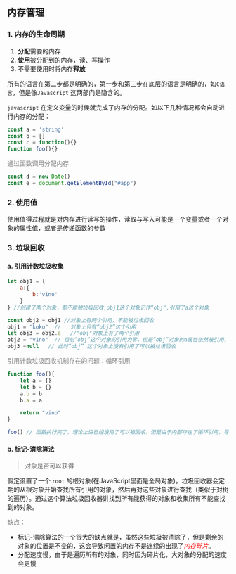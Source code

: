 ## 内存管理

### 1. 内存的生命周期

1. **分配**需要的内存
2. **使用**被分配到的内存，读、写操作
3. 不需要使用时将内存**释放**

所有的语言在第二步都是明确的，第一步和第三步在底层的语言是明确的，如`C语言`，但是像`Javascript`  这两部门是隐含的。

`javascript`  在定义变量的时候就完成了内存的分配。如以下几种情况都会自动进行内存的分配：

```javascript
const a = 'string'
const b = []
const c = function(){}
function foo(){}
```
<p style="color:gray;">通过函数调用分配内存</p>

```javascript
const d = new Date()
const e = document.getElementById("#app")
```
### 2. 使用值

使用值得过程就是对内存进行读写的操作，读取与写入可能是一个变量或者一个对象的属性值，或者是传递函数的参数

### 3. 垃圾回收

#### a. 引用计数垃圾收集
```javascript
let obj1 = {
	a:{
		b:'vino'
	}
} //创建了两个对象，都不能被垃圾回收,obj1这个对象记作“obj",引用了a这个对象

const obj2 = obj1 //对象上有两个引用，不能被垃圾回收
obj1 = "koko"  //   对象上只有“obj2”这个引用
let obj3 = obj2.a   //"obj"对象上有了两个引用
obj2 = "vino"  // 目前“obj”这个对象的引用为零，但是“obj”对象的a属性依然被引用，此时还不能垃圾回收
obj3 =null   // 此时“obj” 这个对象上没有引用了可以被垃圾回收
```

<p style="color:gray;">引用计数垃圾回收机制存在的问题：循环引用</p>

```javascript
function foo(){
	let a = {}
	let b = {}
	a.b = b
	b.a = a

	return "vino"
}

foo() // 函数执行完了，理论上讲已经没用了可以被回收，但是由于内部存在了循环引用，导致无法被垃圾回收
```


#### b.  标记-清除算法

>  对象是否可以获得

假定设置了一个 `root`  的根对象(在JavaScript里面是全局对象)。垃圾回收器会定期的从根对象开始查找所有引用的对象，然后再对这些对象进行查找（类似于对树的遍历）。通过这个算法垃圾回收器讲找到所有能获得的对象和收集所有不能查找到的对象。

<p style="color:gray;">缺点：</p>

*  标记-清除算法的一个很大的缺点就是，虽然这些垃圾被清除了，但是剩余的对象的位置是不变的，这会导致闲置的内存不是连续的出现了<i style="color:red">内存碎片</i>。
* 分配速度慢，由于是遍历所有的对象，同时因为碎片化，大对象的分配的速度会更慢